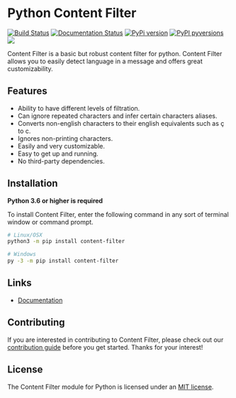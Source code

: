 # Python Content Filter

[![Build Status](https://travis-ci.com/MrDogeBro/content_filter.svg?token=K4YBJnRBuxqyhssWYMJt&branch=master)](https://travis-ci.com/github/MrDogeBro/content_filter) [![Documentation Status](https://readthedocs.org/projects/content-filter/badge/?version=latest)](https://content-filter.readthedocs.io/en/latest/?badge=latest) [![PyPi version](https://img.shields.io/pypi/v/content-filter.svg)](https://pypi.python.org/pypi/content-filter/) [![PyPI pyversions](https://img.shields.io/pypi/pyversions/content-filter.svg)](https://pypi.python.org/pypi/content-filter/) [![](https://img.shields.io/github/license/MrDogeBro/content_filter.svg)](https://github.com/MrDogeBro/content_filter/blob/master/LICENSE)

Content Filter is a basic but robust content filter for python. Content Filter allows you to easily detect language in a message and offers great customizability.

## Features

- Ability to have different levels of filtration.
- Can ignore repeated characters and infer certain characters aliases.
- Converts non-english characters to their english equivalents such as ç to c.
- Ignores non-printing characters.
- Easily and very customizable.
- Easy to get up and running.
- No third-party dependencies.

## Installation

**Python 3.6 or higher is required**

To install Content Filter, enter the following command in any sort of terminal window or command prompt.

```bash
# Linux/OSX
python3 -m pip install content-filter

# Windows
py -3 -m pip install content-filter
```

## Links

- [Documentation](https://content-filter.readthedocs.io/en/latest/)

## Contributing

If you are interested in contributing to Content Filter, please check out our [contribution guide](https://github.com/MrDogeBro/content_filter/blob/master/CONTRIBUTING.md) before you get started. Thanks for your interest!

## License

The Content Filter module for Python is licensed under an [MIT license](https://github.com/MrDogeBro/content_filter/blob/master/LICENSE).
